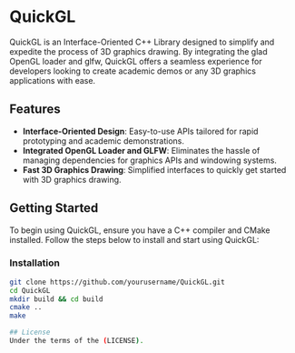 # QuickGL

QuickGL is an Interface-Oriented C++ Library designed to simplify and expedite the process of 3D graphics drawing. By integrating the glad OpenGL loader and glfw, QuickGL offers a seamless experience for developers looking to create academic demos or any 3D graphics applications with ease.

## Features

- **Interface-Oriented Design**: Easy-to-use APIs tailored for rapid prototyping and academic demonstrations.
- **Integrated OpenGL Loader and GLFW**: Eliminates the hassle of managing dependencies for graphics APIs and windowing systems.
- **Fast 3D Graphics Drawing**: Simplified interfaces to quickly get started with 3D graphics drawing.

## Getting Started

To begin using QuickGL, ensure you have a C++ compiler and CMake installed. Follow the steps below to install and start using QuickGL:

### Installation

```bash
git clone https://github.com/yourusername/QuickGL.git
cd QuickGL
mkdir build && cd build
cmake ..
make

## License
Under the terms of the (LICENSE).
